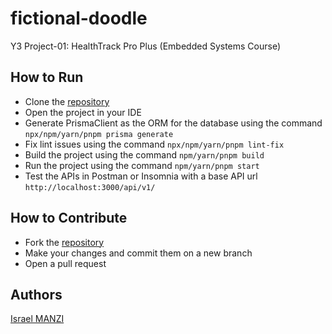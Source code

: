 # fictional-doodle

Y3 Project-01: HealthTrack Pro Plus (Embedded Systems Course)

## How to Run

- Clone the [repository](https://github.com/israelmanzi/fictional-doodle)
- Open the project in your IDE
- Generate PrismaClient as the ORM for the database using the command `npx/npm/yarn/pnpm prisma generate`
- Fix lint issues using the command `npx/npm/yarn/pnpm lint-fix`
- Build the project using the command `npm/yarn/pnpm build`
- Run the project using the command `npm/yarn/pnpm start`
- Test the APIs in Postman or Insomnia with a base API url `http://localhost:3000/api/v1/`

## How to Contribute

- Fork the [repository](https://github.com/israelmanzi/fictional-doodle)
- Make your changes and commit them on a new branch
- Open a pull request

## Authors

[Israel MANZI](https://github.com/israelmanzi)
